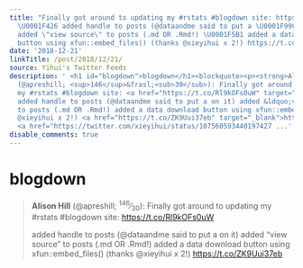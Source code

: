 ```yaml
---
title: "Finally got around to updating my #rstats #blogdown site: https://t.co/Rl9kOFs0uW
  \U0001F426 added handle to posts (@dataandme said to put a \U0001F99C on it) \U0001F517
  added \"view source\" to posts (.md OR .Rmd!) \U0001F5B1️ added a data download
  button using xfun::embed_files() (thanks @xieyihui x 2!) https://t.co/ZK9Uui37eb"
date: '2018-12-21'
linkTitle: /post/2018/12/21/
source: Yihui's Twitter Feeds
description: ' <h1 id="blogdown">blogdown</h1><blockquote><p><strong>Alison Hill</strong>
  (@apreshill; <sup>146</sup>&frasl;<sub>30</sub>): Finally got around to updating
  my #rstats #blogdown site: <a href="https://t.co/Rl9kOFs0uW" target="_blank">https://t.co/Rl9kOFs0uW</a></p><p>
  added handle to posts (@dataandme said to put a on it) added &ldquo;view source&rdquo;
  to posts (.md OR .Rmd!) added a data download button using xfun::embed_files() (thanks
  @xieyihui x 2!) <a href="https://t.co/ZK9Uui37eb" target="_blank">https://t.co/ZK9Uui37eb</a>
  <a href="https://twitter.com/xieyihui/status/107560593440197427 ...'
disable_comments: true
---
```

 <h1 id="blogdown">blogdown</h1><blockquote><p><strong>Alison Hill</strong> (@apreshill; <sup>146</sup>&frasl;<sub>30</sub>): Finally got around to updating my #rstats #blogdown site: <a href="https://t.co/Rl9kOFs0uW" target="_blank">https://t.co/Rl9kOFs0uW</a></p><p> added handle to posts (@dataandme said to put a on it) added &ldquo;view source&rdquo; to posts (.md OR .Rmd!) added a data download button using xfun::embed_files() (thanks @xieyihui x 2!) <a href="https://t.co/ZK9Uui37eb" target="_blank">https://t.co/ZK9Uui37eb</a> <a href="https://twitter.com/xieyihui/status/107560593440197427 ...